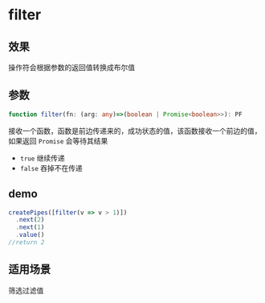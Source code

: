 # filter

## 效果

操作符会根据参数的返回值转换成布尔值



## 参数

```ts
function filter(fn: (arg: any)=>(boolean | Promise<boolean>>): PF
```



接收一个函数，函数是前边传递来的，成功状态的值，该函数接收一个前边的值，如果返回 `Promise` 会等待其结果

- `true` 继续传递
- `false` 吞掉不在传递



## demo

```js
createPipes([filter(v => v > 1)])
  .next(2)
  .next(1)
  .value()
//return 2
```



## 适用场景

筛选过滤值

